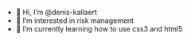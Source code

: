 - 👋 Hi, I’m @denis-kallaert
- 👀 I’m interested in risk management
- 🌱 I’m currently learning how to use css3 and html5

<!---
denis-kallaert/denis-kallaert is a ✨ special ✨ repository because its `README.md` (this file) appears on your GitHub profile.
You can click the Preview link to take a look at your changes.
--->
